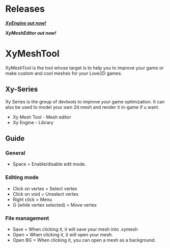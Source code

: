 # Releases
[***XyEngine out now!***](https://github.com/IUrixl/Xy-Engine, "Direct link")

***XyMeshEditor out now!***


# XyMeshTool
XyMeshTool is the tool whose target is to help you to improve your game or make custom and cool meshes for your Love2D games.

## Xy-Series
Xy Series is the group of devtools to improve your game optimization. It can also be used to model your own 2d mesh and render it in-game if u want.
  - Xy Mesh Tool - Mesh editor
  - Xy Engine - Library

## Guide
### General
  - Space = Enable/disable edit mode.

### Editing mode
  - Click on vertex = Select vertex
  - Click on void = Unselect vertex
  - Right click = Menu
  - G (while vertex selected) = Move vertex

### File management
  - Save = When clicking it, it will save your mesh into .xymesh
  - Open = When clicking it, it will open your mesh.
  - Open BG = When clicking it, you can open a mesh as a background.
